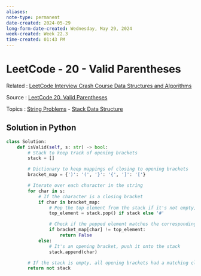 ```yaml
---
aliases:
note-type: permanent
date-created: 2024-05-29
long-form-date-created: Wednesday, May 29, 2024
week-created: Week 22.3
time-created: 01:43 PM
---
```


# LeetCode - 20 - Valid Parentheses

Related : [LeetCode Interview Crash Course Data Structures and Algorithms](../tutorials-guides-and-courses/LeetCode%20Interview%20Crash%20Course%20Data%20Structures%20and%20Algorithms/LeetCode%20Interview%20Crash%20Course%20Data%20Structures%20and%20Algorithms.md)

Source : [LeetCode 20. Valid Parentheses](https://leetcode.com/problems/valid-parentheses/)

Topics : [String Problems](String%20Problems) - [Stack Data Structure](../_inbox/Stack%20Data%20Structure.md)

## Solution in Python

```python
class Solution:
    def isValid(self, s: str) -> bool:
        # Stack to keep track of opening brackets
        stack = []

        # Dictionary to keep mappings of closing to opening brackets
        bracket_map = {')': '(', '}': '{', ']': '['}

        # Iterate over each character in the string
        for char in s:
            # If the character is a closing bracket
            if char in bracket_map:
                # Pop the top element from the stack if it's not empty, otherwise assign a dummy value
                top_element = stack.pop() if stack else '#'

                # Check if the popped element matches the corresponding opening bracket
                if bracket_map[char] != top_element:
                    return False
            else:
                # It's an opening bracket, push it onto the stack
                stack.append(char)

        # If the stack is empty, all opening brackets had a matching closing bracket
        return not stack
```
